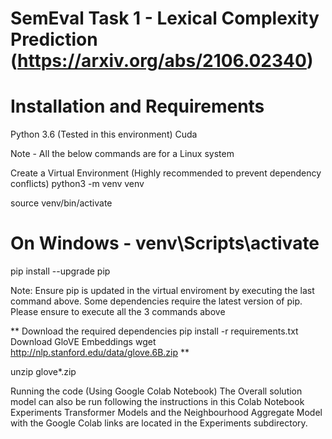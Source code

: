 
# SemEval Task 1 - Lexical Complexity Prediction (https://arxiv.org/abs/2106.02340) 

# Installation and Requirements 

Python 3.6 (Tested in this environment) Cuda 

Note - All the below commands are for a Linux system

Create a Virtual Environment (Highly recommended to prevent dependency conflicts) python3 -m venv venv

source venv/bin/activate

# On Windows - venv\Scripts\activate

pip install --upgrade pip

Note: Ensure pip is updated in the virtual enviroment by executing the last command above. Some dependencies require the latest version of pip.
Please ensure to execute all the 3 commands above

** Download the required dependencies pip install -r requirements.txt Download GloVE Embeddings wget http://nlp.stanford.edu/data/glove.6B.zip **

unzip glove*.zip


Running the code (Using Google Colab Notebook) The Overall solution model can also be run following the instructions in this Colab Notebook Experiments Transformer Models and the Neighbourhood Aggregate Model with the Google Colab links are located in the Experiments subdirectory.
